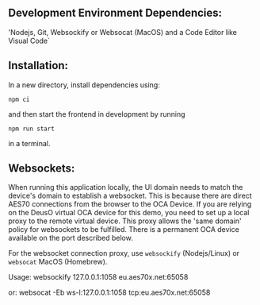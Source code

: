 ## Development Environment Dependencies:

'Nodejs, Git, Websockify or Websocat (MacOS) and a Code Editor like Visual Code`

## Installation:

In a new directory, install dependencies using:

    npm ci

and then start the frontend in development by running

    npm run start
    
in a terminal.

## Websockets:

When running this application locally, the UI domain needs to match the device's domain to establish a websocket. This is because there are direct AES70 connections from the browser to the OCA Device. If you are relying on the DeusO virtual OCA device for this demo, you need to set up a local proxy to the remote virtual device. This proxy allows the 'same domain' policy for websockets to be fulfilled. There is a permanent OCA device available on the port described below.

For the websocket connection proxy, use `websockify` (Nodejs/Linux) or `websocat` MacOS (Homebrew).

Usage: 
  websockify 127.0.0.1:1058 eu.aes70x.net:65058

or:
  websocat -Eb ws-l:127.0.0.1:1058 tcp:eu.aes70x.net:65058

